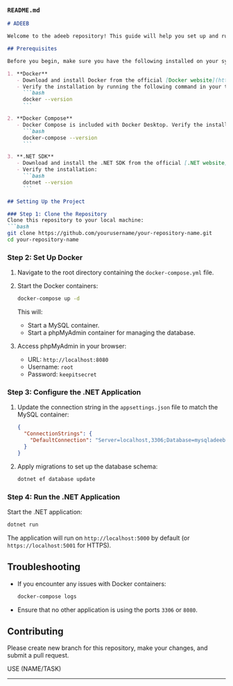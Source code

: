
### `README.md`

```markdown
# ADEEB

Welcome to the adeeb repository! This guide will help you set up and run the project using Docker and .NET.

## Prerequisites

Before you begin, make sure you have the following installed on your system:

1. **Docker**  
   - Download and install Docker from the official [Docker website](https://www.docker.com/products/docker-desktop).
   - Verify the installation by running the following command in your terminal or command prompt:
     ```bash
     docker --version
     ```

2. **Docker Compose**  
   - Docker Compose is included with Docker Desktop. Verify the installation:
     ```bash
     docker-compose --version
     ```

3. **.NET SDK**  
   - Download and install the .NET SDK from the official [.NET website](https://dotnet.microsoft.com/).
   - Verify the installation:
     ```bash
     dotnet --version
     ```

## Setting Up the Project

### Step 1: Clone the Repository
Clone this repository to your local machine:
```bash
git clone https://github.com/yourusername/your-repository-name.git
cd your-repository-name
```

### Step 2: Set Up Docker

1. Navigate to the root directory containing the `docker-compose.yml` file.
2. Start the Docker containers:
   ```bash
   docker-compose up -d
   ```
   This will:
   - Start a MySQL container.
   - Start a phpMyAdmin container for managing the database.

3. Access phpMyAdmin in your browser:
   - URL: `http://localhost:8080`
   - Username: `root`
   - Password: `keepitsecret`

### Step 3: Configure the .NET Application

1. Update the connection string in the `appsettings.json` file to match the MySQL container:
   ```json
   {
     "ConnectionStrings": {
       "DefaultConnection": "Server=localhost,3306;Database=mysqladeeb;User Id=root;Password=keepitsecret;"
     }
   }
   ```

2. Apply migrations to set up the database schema:
   ```bash
   dotnet ef database update
   ```

### Step 4: Run the .NET Application

Start the .NET application:
```bash
dotnet run
```

The application will run on `http://localhost:5000` by default (or `https://localhost:5001` for HTTPS).

## Troubleshooting

- If you encounter any issues with Docker containers:
  ```bash
  docker-compose logs
  ```
- Ensure that no other application is using the ports `3306` or `8080`.



## Contributing

Please create new branch for this repository, make your changes, and submit a pull request.

USE (NAME/TASK)

---


```
